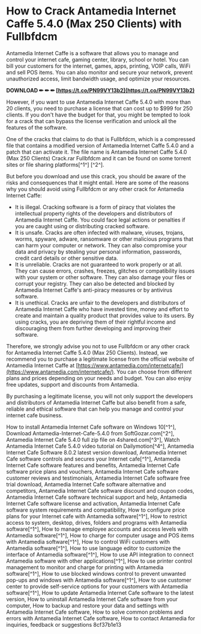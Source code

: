 
 
# How to Crack Antamedia Internet Caffe 5.4.0 (Max 250 Clients) with Fullbfdcm
 
Antamedia Internet Caffe is a software that allows you to manage and control your internet cafe, gaming center, library, school or hotel. You can bill your customers for the internet, games, apps, printing, VOIP calls, WiFi and sell POS items. You can also monitor and secure your network, prevent unauthorized access, limit bandwidth usage, and optimize your resources.
 
**DOWNLOAD ✏ ✏ ✏ [https://t.co/PN99VY13b2](https://t.co/PN99VY13b2)**


 
However, if you want to use Antamedia Internet Caffe 5.4.0 with more than 20 clients, you need to purchase a license that can cost up to $999 for 250 clients. If you don't have the budget for that, you might be tempted to look for a crack that can bypass the license verification and unlock all the features of the software.
 
One of the cracks that claims to do that is Fullbfdcm, which is a compressed file that contains a modified version of Antamedia Internet Caffe 5.4.0 and a patch that can activate it. The file name is Antamedia Internet Caffe 5.4.0 (Max 250 Clients) Crack.rar Fullbfdcm and it can be found on some torrent sites or file sharing platforms[^1^] [^2^].
 
But before you download and use this crack, you should be aware of the risks and consequences that it might entail. Here are some of the reasons why you should avoid using Fullbfdcm or any other crack for Antamedia Internet Caffe:
 
- It is illegal. Cracking software is a form of piracy that violates the intellectual property rights of the developers and distributors of Antamedia Internet Caffe. You could face legal actions or penalties if you are caught using or distributing cracked software.
- It is unsafe. Cracks are often infected with malware, viruses, trojans, worms, spyware, adware, ransomware or other malicious programs that can harm your computer or network. They can also compromise your data and privacy by stealing your personal information, passwords, credit card details or other sensitive data.
- It is unreliable. Cracks are not guaranteed to work properly or at all. They can cause errors, crashes, freezes, glitches or compatibility issues with your system or other software. They can also damage your files or corrupt your registry. They can also be detected and blocked by Antamedia Internet Caffe's anti-piracy measures or by antivirus software.
- It is unethical. Cracks are unfair to the developers and distributors of Antamedia Internet Caffe who have invested time, money and effort to create and maintain a quality product that provides value to its users. By using cracks, you are depriving them of their rightful income and discouraging them from further developing and improving their software.

Therefore, we strongly advise you not to use Fullbfdcm or any other crack for Antamedia Internet Caffe 5.4.0 (Max 250 Clients). Instead, we recommend you to purchase a legitimate license from the official website of Antamedia Internet Caffe at [https://www.antamedia.com/internetcafe/](https://www.antamedia.com/internetcafe/). You can choose from different plans and prices depending on your needs and budget. You can also enjoy free updates, support and discounts from Antamedia.
 
By purchasing a legitimate license, you will not only support the developers and distributors of Antamedia Internet Caffe but also benefit from a safe, reliable and ethical software that can help you manage and control your internet cafe business.
 
How to install Antamedia Internet Cafe software on Windows 10[^1^],  Download Antamedia-Internet-Cafe-5.4.0 from SoftGozar.com[^2^],  Antamedia Internet Cafe 5.4.0 full zip file on 4shared.com[^3^],  Watch Antamedia Internet Cafe 5.4.0 video tutorial on Dailymotion[^4^],  Antamedia Internet Cafe Software 8.0.2 latest version download,  Antamedia Internet Cafe software controls and secures your Internet cafe[^1^],  Antamedia Internet Cafe software features and benefits,  Antamedia Internet Cafe software price plans and vouchers,  Antamedia Internet Cafe software customer reviews and testimonials,  Antamedia Internet Cafe software free trial download,  Antamedia Internet Cafe software alternative and competitors,  Antamedia Internet Cafe software discount and coupon codes,  Antamedia Internet Cafe software technical support and help,  Antamedia Internet Cafe software license and activation,  Antamedia Internet Cafe software system requirements and compatibility,  How to configure price plans for your Internet cafe with Antamedia software[^1^],  How to restrict access to system, desktop, drives, folders and programs with Antamedia software[^1^],  How to manage employee accounts and access levels with Antamedia software[^1^],  How to charge for computer usage and POS items with Antamedia software[^1^],  How to control WiFi customers with Antamedia software[^1^],  How to use language editor to customize the interface of Antamedia software[^1^],  How to use API integration to connect Antamedia software with other applications[^1^],  How to use printer control management to monitor and charge for printing with Antamedia software[^1^],  How to use blocked windows control to prevent unwanted pop-ups and windows with Antamedia software[^1^],  How to use customer center to provide self-service options for your customers with Antamedia software[^1^],  How to update Antamedia Internet Cafe software to the latest version,  How to uninstall Antamedia Internet Cafe software from your computer,  How to backup and restore your data and settings with Antamedia Internet Cafe software,  How to solve common problems and errors with Antamedia Internet Cafe software,  How to contact Antamedia for inquiries, feedback or suggestions
 8cf37b1e13
 
